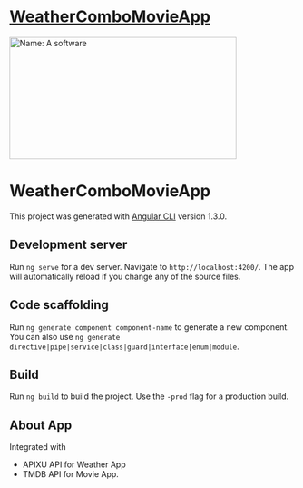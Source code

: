 # [WeatherComboMovieApp](http://repolink.io)


<a href="http://respolink.io"><img src="https://assets-cdn.github.com/images/modules/open_graph/github-mark.png" alt="Name: A software" style="max-width:100%;" width="400" height="215"></a>



# WeatherComboMovieApp

This project was generated with [Angular CLI](https://github.com/angular/angular-cli) version 1.3.0.

## Development server

Run `ng serve` for a dev server. Navigate to `http://localhost:4200/`. The app will automatically reload if you change any of the source files.

## Code scaffolding

Run `ng generate component component-name` to generate a new component. You can also use `ng generate directive|pipe|service|class|guard|interface|enum|module`.

## Build

Run `ng build` to build the project. Use the `-prod` flag for a production build.

## About App
 Integrated with 
* APIXU API for Weather App
* TMDB API for Movie App.
